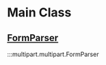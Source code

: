 
# Main Class

<div class="md-typeset">
    <h2><a href="#multipart.multipart.FormParser">FormParser</a></h2>
</div>

:::multipart.multipart.FormParser
